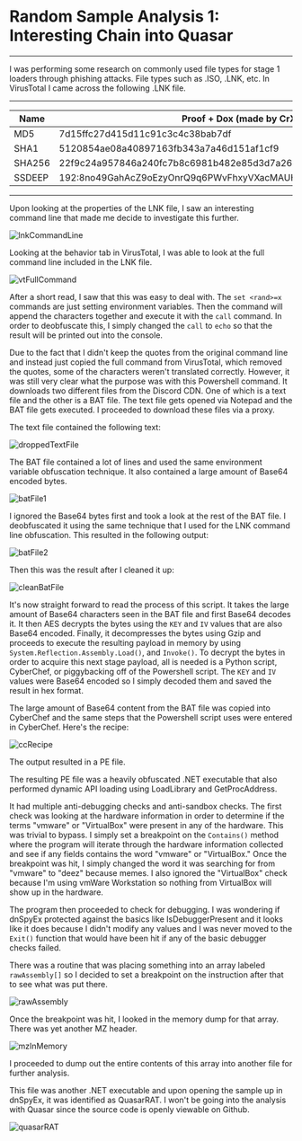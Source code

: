 # Random Sample Analysis 1: Interesting Chain into Quasar
---
I was performing some research on commonly used file types for stage 1 loaders through phishing attacks. File types such as .ISO, .LNK, etc. In VirusTotal I came across the following .LNK file. 

---

| Name   | Proof + Dox (made by CrXpWalter.lnk                                         |
|--------|-----------------------------------------------------------------------------|
| MD5    | 7d15ffc27d415d11c91c3c4c38bab7df                                            |
| SHA1   | 5120854ae08a40897163fb343a7a46d151af1cf9                                    |
| SHA256 | 22f9c24a957846a240fc7b8c6981b482e85d3d7a26c7dbed526ec87981b771bd            |
| SSDEEP | 192:8no49GahAcZ9oEzyOnrQ9q6PWvFhxyVXacMAUH3lb2ikGmlql:ao+GahhByYeP+FhOqVbKG |

---

Upon looking at the properties of the LNK file, I saw an interesting command line that made me decide to investigate this further. 

![lnkCommandLine](Pictures/lnkCommandLine.png)

Looking at the behavior tab in VirusTotal, I was able to look at the full command line included in the LNK file. 

![vtFullCommand](Pictures/vtFullCommand.png)

After a short read, I saw that this was easy to deal with. The `set <rand>=x` commands are just setting environment variables. Then the command will append the characters together and execute it with the `call` command. In order to deobfuscate this, I simply changed the `call` to `echo` so that the result will be printed out into the console.

Due to the fact that I didn't keep the quotes from the original command line and instead just copied the full command from VirusTotal, which removed the quotes, some of the characters weren't translated correctly. However, it was still very clear what the purpose was with this Powershell command. It downloads two different files from the Discord CDN. One of which is a text file and the other is a BAT file. The text file gets opened via Notepad and the BAT file gets executed. I proceeded to download these files via a proxy. 

The text file contained the following text:

![droppedTextFile](Pictures/droppedTextFile.png)

The BAT file contained a lot of lines and used the same environment variable obfuscation technique. It also contained a large amount of Base64 encoded bytes. 

![batFile1](Pictures/batFile1.png)

I ignored the Base64 bytes first and took a look at the rest of the BAT file. I deobfuscated it using the same technique that I used for the LNK command line obfuscation. This resulted in the following output: 

![batFile2](Pictures/batFile2.png)

Then this was the result after I cleaned it up:

![cleanBatFile](Pictures/cleanBatFile.png)

It's now straight forward to read the process of this script. It takes the large amount of Base64 characters seen in the BAT file and first Base64 decodes it. It then AES decrypts the bytes using the `KEY` and `IV` values that are also Base64 encoded. Finally, it decompresses the bytes using Gzip and proceeds to execute the resulting payload in memory by using `System.Reflection.Assembly.Load()`, and `Invoke()`. To decrypt the bytes in order to acquire this next stage payload, all is needed is a Python script, CyberChef, or piggybacking off of the Powershell script. The `KEY` and `IV` values were Base64 encoded so I simply decoded them and saved the result in hex format.

The large amount of Base64 content from the BAT file was copied into CyberChef and the same steps that the Powershell script uses were entered in CyberChef. Here's the recipe:

![ccRecipe](Pictures/ccRecipe.png)

The output resulted in a PE file. 

The resulting PE file was a heavily obfuscated .NET executable that also performed dynamic API loading using LoadLibrary and GetProcAddress. 

It had multiple anti-debugging checks and anti-sandbox checks. The first check was looking at the hardware information in order to determine if the terms "vmware" or "VirtualBox" were present in any of the hardware. This was trivial to bypass. I simply set a breakpoint on the `Contains()` method where the program will iterate through the hardware information collected and see if any fields contains the word "vmware" or "VirtualBox." Once the breakpoint was hit, I simply changed the word it was searching for from "vmware" to "deez" because memes. I also ignored the "VirtualBox" check because I'm using vmWare Workstation so nothing from VirtualBox will show up in the hardware. 

The program then proceeded to check for debugging. I was wondering if dnSpyEx protected against the basics like IsDebuggerPresent and it looks like it does because I didn't modify any values and I was never moved to the `Exit()` function that would have been hit if any of the basic debugger checks failed. 

There was a routine that was placing something into an array labeled `rawAssembly[]` so I decided to set a breakpoint on the instruction after that to see what was put there. 

![rawAssembly](Pictures/rawAssembly.png)

Once the breakpoint was hit, I looked in the memory dump for that array. There was yet another MZ header. 

![mzInMemory](Pictures/mzInMemory.png)

I proceeded to dump out the entire contents of this array into another file for further analysis.

This file was another .NET executable and upon opening the sample up in dnSpyEx, it was identified as QuasarRAT. I won't be going into the analysis with Quasar since the source code is openly viewable on Github.

![quasarRAT](Pictures/quasarRAT.png)
